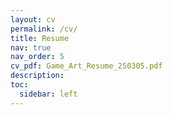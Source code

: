 ```yaml
---
layout: cv
permalink: /cv/
title: Resume
nav: true
nav_order: 5
cv_pdf: Game_Art_Resume_250305.pdf
description:
toc:
  sidebar: left
---
```

